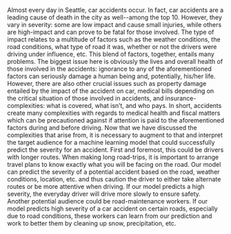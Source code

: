 Almost every day in Seattle, car accidents occur. In fact, car accidents are a leading cause of death in the city as well--among the top 10. However, they vary in severity: some are low impact and cause small injuries, while others are high-impact and can prove to be fatal for those involved. The type of impact relates to a multitude of factors such as the weather conditions, the road conditions, what type of road it was, whether or not the drivers were driving under influence, etc. This blend of factors, together, entails many problems. The biggest issue here is obviously the lives and overall health of those involved in the accidents: ignorance to any of the aforementioned factors can seriously damage a human being and, potentially, his/her life. However, there are also other crucial issues such as property damage entailed by the impact of the accident on car, medical bills depending on the critical situation of those involved in accidents, and insurance-complexities: what is covered, what isn’t, and who pays. In short, accidents create many complexities with regards to medical health and fiscal matters which can be precautioned against if attention is paid to the aforementioned factors during and before driving. Now that we have discussed the complexities that arise from, it is necessary to augment to that and interpret the target audience for a machine learning model that could successfully predict the severity for an accident. First and foremost, this could be drivers with longer routes. When making long road-trips, it is important to arrange travel plans to know exactly what you will be facing on the road. Our model can predict the severity of a potential accident based on the road, weather conditions, location, etc. and thus caution the driver to either take alternate routes or be more attentive when driving. If our model predicts a high severity, the everyday driver will drive more slowly to ensure safety. Another potential audience could be road-maintenance workers. If our model predicts high severity of a car accident on certain roads, especially due to road conditions, these workers can learn from our prediction and work to better them by cleaning up snow, precipitation, etc.  
